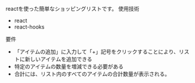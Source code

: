 reactを使った簡単なショッピングリストです。
使用技術
- react
- react-hooks

要件
- 「アイテムの追加」に入力して「+」記号をクリックすることにより、リストに新しいアイテムを追加できる
- 特定のアイテムの数量を増減できる必要がある
- 合計には、リスト内のすべてのアイテムの合計数量が表示される。
